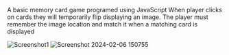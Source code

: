 A basic memory card game programed using JavaScript
When player clicks on cards they will temporarily flip displaying an image. 
The player must remember the image location and match it when a matching card is displayed

![Screenshot1](https://github.com/William2716057/memory/assets/77903649/dbd5f2d1-caff-4db5-88a8-8723d5725ce6)
![Screenshot 2024-02-06 150755](https://github.com/William2716057/memory/assets/77903649/e3e22a0a-7bb6-438b-8304-6f0092edf2c2)
